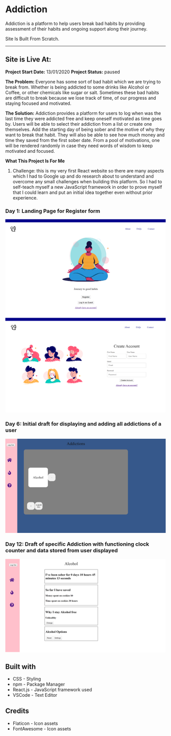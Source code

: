 # Addiction
Addiction is a platform to help users break bad habits by providing assessment of their habits and ongoing support along their journey.

Site Is Built From Scratch.

***

## Site is Live At:

**Project Start Date:** 13/01/2020
**Project Status:** paused

**The Problem:** Everyone has some sort of bad habit which we are trying to break from. Whether is being addicted to some drinks like Alcohol or Coffee, or other chemicals like sugar or salt. Sometimes these bad habits are difficult to break because we lose track of time, of our progress and staying focused and motivated.

**The Solution:** Addiction provides a platform for users to log when was the last time they were addicted free and keep oneself motivated as time goes by. Users will be able to select their addiction from a list or create one themselves. Add the starting day of being sober and the motive of why they want to break that habit. They will also be able to see how much money and time they saved from the first sober date. From a pool of motivations, one will be rendered randomly in case they need words of wisdom to keep motivated and focused.

**What This Project Is For Me**
1) Challenge: this is my very first React website so there are many aspects which I had to Google up and do research about to understand and overcome any small challenges when building this platform. So I had to self-teach myself a new JavaScript framework in order to prove myself that I could learn and put an initial idea together even without prior experience.

### Day 1: Landing Page for Register form
<img src="img/pic1.png">
<img src="img/pic2.png">

### Day 6: Initial draft for displaying and adding all addictions of a user
<img src="img/pic3.png">

### Day 12: Draft of specific Addiction with functioning clock counter and data stored from user displayed
<img src="img/pic4.png">



## Built with
* CSS - Styling
* npm - Package Manager
* React.js - JavaScript framework used
* VSCode - Text Editor

## Credits
* Flaticon - Icon assets
* FontAwesome - Icon assets


